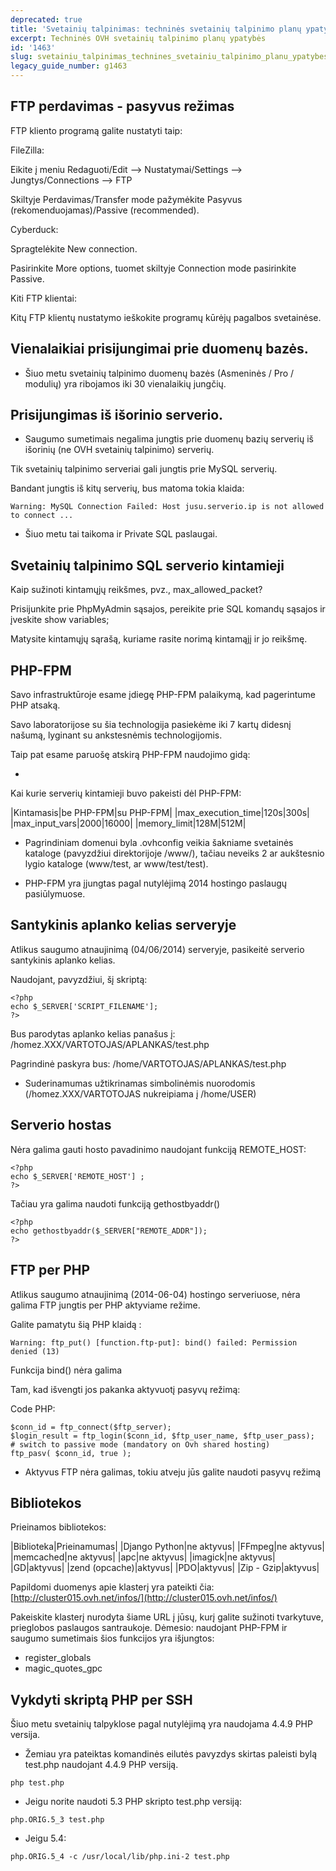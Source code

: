 ```yaml
---
deprecated: true
title: 'Svetainių talpinimas: techninės svetainių talpinimo planų ypatybės'
excerpt: Techninės OVH svetainių talpinimo planų ypatybės
id: '1463'
slug: svetainiu_talpinimas_technines_svetainiu_talpinimo_planu_ypatybes
legacy_guide_number: g1463
---
```



## FTP perdavimas - pasyvus režimas
FTP kliento programą galite nustatyti taip:

FileZilla:

Eikite į meniu Redaguoti/Edit --> Nustatymai/Settings --> Jungtys/Connections --> FTP

Skiltyje Perdavimas/Transfer mode pažymėkite Pasyvus (rekomenduojamas)/Passive (recommended).

Cyberduck:

Spragtelėkite New connection.

Pasirinkite More options, tuomet skiltyje Connection mode pasirinkite Passive.

Kiti FTP klientai:

Kitų FTP klientų nustatymo ieškokite programų kūrėjų pagalbos svetainėse.


## Vienalaikiai prisijungimai prie duomenų bazės.

- Šiuo metu svetainių talpinimo duomenų bazės (Asmeninės / Pro / modulių) yra ribojamos iki 30 vienalaikių jungčių.




## Prisijungimas iš išorinio serverio.

- Saugumo sumetimais negalima jungtis prie duomenų bazių serverių iš išorinių (ne OVH svetainių talpinimo) serverių.


Tik svetainių talpinimo serveriai gali jungtis prie MySQL serverių.

Bandant jungtis iš kitų serverių, bus matoma tokia klaida:


```
Warning: MySQL Connection Failed: Host jusu.serverio.ip is not allowed to connect ...
```



- Šiuo metu tai taikoma ir Private SQL paslaugai.




## Svetainių talpinimo SQL serverio kintamieji
Kaip sužinoti kintamųjų reikšmes, pvz., max_allowed_packet?

Prisijunkite prie PhpMyAdmin sąsajos, pereikite prie SQL komandų sąsajos ir įveskite show variables;

Matysite kintamųjų sąrašą, kuriame rasite norimą kintamąjį ir jo reikšmę.


## PHP-FPM
Savo infrastruktūroje esame įdiegę PHP-FPM palaikymą, kad pagerintume PHP atsaką.

Savo laboratorijose su šia technologija pasiekėme iki 7 kartų didesnį našumą, lyginant su ankstesnėmis technologijomis.

Taip pat esame paruošę atskirą PHP-FPM naudojimo gidą:


- []({legacy}1175)


Kai kurie serverių kintamieji buvo pakeisti dėl PHP-FPM:

|Kintamasis|be PHP-FPM|su PHP-FPM|
|max_execution_time|120s|300s|
|max_input_vars|2000|16000|
|memory_limit|128M|512M|



- Pagrindiniam domenui byla .ovhconfig veikia šakniame svetainės kataloge (pavyzdžiui direktorijoje /www/), tačiau neveiks 2 ar aukštesnio lygio kataloge (www/test, ar www/test/test).

- PHP-FPM yra įjungtas pagal nutylėjimą 2014 hostingo paslaugų pasiūlymuose.




## Santykinis aplanko kelias serveryje
Atlikus saugumo atnaujinimą (04/06/2014) serveryje, pasikeitė serverio santykinis aplanko kelias.

Naudojant, pavyzdžiui, šį skriptą:


```
<?php
echo $_SERVER['SCRIPT_FILENAME'];
?>
```


Bus parodytas aplanko kelias panašus į: /homez.XXX/VARTOTOJAS/APLANKAS/test.php

Pagrindinė paskyra bus: 
/home/VARTOTOJAS/APLANKAS/test.php


- Suderinamumas užtikrinamas simbolinėmis nuorodomis (/homez.XXX/VARTOTOJAS nukreipiama į /home/USER)




## Serverio hostas
Nėra galima gauti hosto pavadinimo naudojant funkciją REMOTE_HOST:


```
<?php
echo $_SERVER['REMOTE_HOST'] ;
?>
```


Tačiau yra galima naudoti funkciją gethostbyaddr()


```
<?php
echo gethostbyaddr($_SERVER["REMOTE_ADDR"]); 
?>
```




## FTP per PHP
Atlikus saugumo atnaujinimą (2014-06-04) hostingo serveriuose, nėra galima FTP jungtis per PHP aktyviame režime.

Galite pamatytu šią PHP klaidą : 


```
Warning: ftp_put() [function.ftp-put]: bind() failed: Permission denied (13)
```


Funkcija bind() nėra galima

Tam, kad išvengti jos pakanka aktyvuotį pasyvų režimą:

Code PHP:

```
$conn_id = ftp_connect($ftp_server);
$login_result = ftp_login($conn_id, $ftp_user_name, $ftp_user_pass);
# switch to passive mode (mandatory on Ovh shared hosting)
ftp_pasv( $conn_id, true );
```



- Aktyvus FTP nėra galimas, tokiu atveju jūs galite naudoti pasyvų režimą




## Bibliotekos
Prieinamos bibliotekos:

|Biblioteka|Prieinamumas|
|Django Python|ne aktyvus|
|FFmpeg|ne aktyvus|
|memcached|ne aktyvus|
|apc|ne aktyvus|
|imagick|ne aktyvus|
|GD|aktyvus|
|zend (opcache)|aktyvus|
|PDO|aktyvus|
|Zip - Gzip|aktyvus|


Papildomi duomenys apie klasterį yra pateikti čia:
[http://cluster015.ovh.net/infos/](http://cluster015.ovh.net/infos/)

Pakeiskite klasterį nurodyta šiame URL į jūsų, kurį galite sužinoti tvarkytuve, prieglobos paslaugos santraukoje.
Dėmesio: naudojant PHP-FPM ir saugumo sumetimais šios funkcijos yra išjungtos:


- register_globals
- magic_quotes_gpc




## Vykdyti skriptą PHP per SSH
Šiuo metu svetainių talpyklose pagal nutylėjimą yra naudojama 4.4.9 PHP versija.


- Žemiau yra pateiktas komandinės eilutės pavyzdys skirtas paleisti bylą test.php naudojant 4.4.9 PHP versiją.


```
php test.php
```


- Jeigu norite naudoti 5.3 PHP skripto test.php versiją:


```
php.ORIG.5_3 test.php
```


- Jeigu 5.4:


```
php.ORIG.5_4 -c /usr/local/lib/php.ini-2 test.php
```




